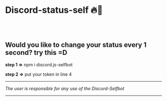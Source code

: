 # Discord-status-self 🔥💢
<br><br>
<h2>Would you like to change your status every 1 second?  try this =D</h2>

<b>step 1 =></b> npm i discord.js-selfbot

<b>step 2 =></b> put your token in line 4

<hr>
<i>The user is responsible for any use of the Discord-Selfbot</i>
<hr>
